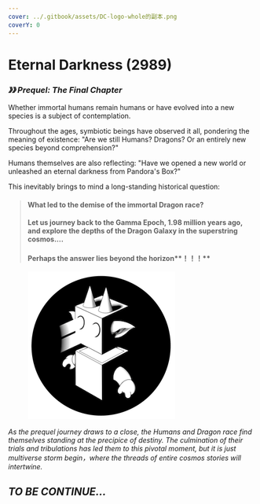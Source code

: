 ```yaml
---
cover: ../.gitbook/assets/DC-logo-whole的副本.png
coverY: 0
---
```


# Eternal Darkness (2989)

### _**》》 Prequel: The Final Chapter**_



Whether immortal humans remain humans or have evolved into a new species is a subject of contemplation.

Throughout the ages, symbiotic beings have observed it all, pondering the meaning of existence: "Are we still Humans? Dragons? Or an entirely new species beyond comprehension?"

Humans themselves are also reflecting: "Have we opened a new world or unleashed an eternal darkness from Pandora's Box?"

This inevitably brings to mind a long-standing historical question:

> #### What led to the demise of the immortal Dragon race?&#x20;
>
> ####
>
> #### Let us journey back to the Gamma Epoch, 1.98 million years ago, and explore the depths of the Dragon Galaxy in the superstring cosmos....
>
>
>
> #### Perhaps the answer lies beyond the horizon**！！！**

<figure><img src="../.gitbook/assets/DC-logo-whole的副本.png" alt=""><figcaption></figcaption></figure>



_As the prequel journey draws to a close, the Humans and Dragon race find themselves standing at the precipice of destiny. The culmination of their trials and tribulations has led them to this pivotal moment, but it is just multiverse storm begin，where the threads of entire cosmos stories will intertwine._

## _**TO BE CONTINUE...**_
